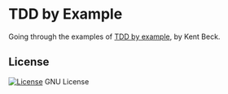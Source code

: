 # TDD by Example

Going through the examples of [TDD by example](http://www.amazon.co.uk/Driven-Development-Addison-Wesley-Signature-Series/dp/0321146530), by Kent Beck.

## License

[![License](https://img.shields.io/badge/gnu-license-green.svg?style=flat)](https://opensource.org/licenses/GPL-2.0)
GNU License
